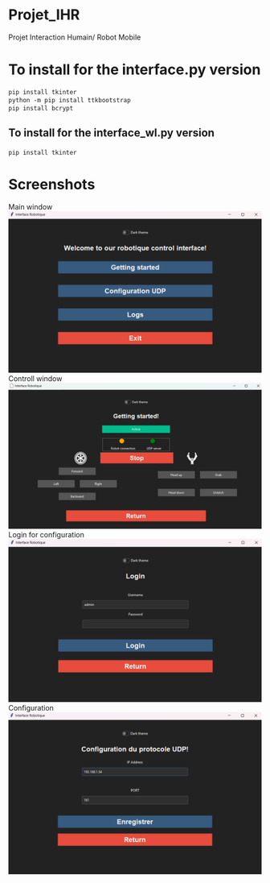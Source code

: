 # Projet_IHR
Projet Interaction Humain/ Robot Mobile

# To install for the interface.py version 
    pip install tkinter
    python -m pip install ttkbootstrap
    pip install bcrypt
## To install for the interface_wl.py version
    pip install tkinter
# Screenshots
Main window
![Main window](./screenshots/main.png)
Controll window
![Controll window](./screenshots/control.png)
Login for configuration
![Login for configuration](./screenshots/login.png)
Configuration
![Configuration](./screenshots/configuration.png)


